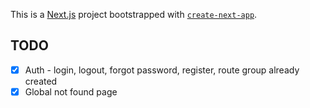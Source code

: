 This is a [Next.js](https://nextjs.org) project bootstrapped with [`create-next-app`](https://nextjs.org/docs/app/api-reference/cli/create-next-app).

## TODO

- [x] Auth - login, logout, forgot password, register, route group already created
- [x] Global not found page

